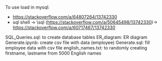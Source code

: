 To use load in mysql:
- https://stackoverflow.com/a/64807264/13742330
- sql shell -> \sql (https://stackoverflow.com/a/50645498/13742330)-> https://stackoverflow.com/a/60717467/13742330

SQL_Queries.sql: to create database tables
ER_diagram: ER diagram
Generate.ipynb: create csv file with data (employee)
Generate.sql: fill employee data with csv file
english_names.txt: to randomly creating firstname, lastname from 5000 English names